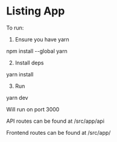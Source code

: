 # Listing App

To run:

1. Ensure you have yarn

npm install --global yarn

2. Install deps

yarn install

3. Run

yarn dev

Will run on port 3000

API routes can be found at /src/app/api

Frontend routes can be found at /src/app/
